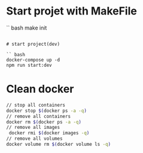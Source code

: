 # Start projet with MakeFile
`` bash
make init
```

# start project(dev)

`` bash
docker-compose up -d
npm run start:dev
```

# Clean docker
```bash
// stop all containers
docker stop $(docker ps -a -q)
// remove all containers
docker rm $(docker ps -a -q) 
// remove all images
 docker rmi $(docker images -q)   
// remove all volumes
docker volume rm $(docker volume ls -q)                                    
```